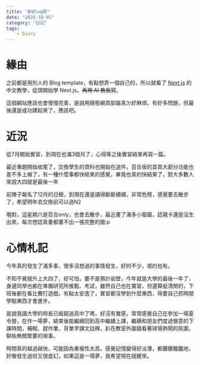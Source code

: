 ```yaml
---
title: "新Blog耶"
date: "2025-10-01"
category: "日記"
tags: 
    - Diary
---
```


# 緣由

之前都是用別人的 Blog template，有點想弄一個自己的，所以就看了 [Next.js](https://nextjs.tw/) 的中文教學，從頭開始學 Next.js，~~再用 AI 教我寫~~。

這個網站應該也會慢慢完善，是說用靜態網頁部屬真ㄉ好麻煩，有好多問題，但最後還是成功建起來了，應該吧。

# 近況

從7月開始實習，到現在也滿3個月了，心得等之後實習結束再寫一篇。

最近專題開始收尾了，交換學生的資料也開始在送件，百合坂的首頁大部分功能也差不多上線了，有一種什麼事都快結束的感覺，畢竟也真的快結束了，對大多數人來說大四就是最後一年

前陣子報名了12月的日檢，到現在還是讀得斷斷續續，非常危險，感覺要去散步了，希望明年去交換前可以過N2

喔對，這星期六是百合only，也會去散步，最近畫了滿多小廢圖，認親卡還是沒生出來，每次想認真畫都畫不出一張完整的圖:p

# 心情札記

今年真的發生了滿多事，很多沒想過的事情發生，好的不少，壞的也有。

不知不覺就升上大四了，好可怕，要不是預計岩壁，今年就是大學的最後一年了，身邊同學也都在準備研究所推甄、考試，雖然自己也在實習，但還算挺清閒的，下班後都在看比賽打遊戲，有點太安逸了，實習都沒學到什麼東西，得要自己抓時間學點東西才會進步。

是說我讀大學的時長已經超過高中了嗎，好沒有實感，常常感覺自己在參加一場夏令營，在作一場夢，結束後能繼續回到高中繼續上課，繼續和朋友們度過愜意的下課時間，補眠、趕作業、背單字課文註釋，趴在教室外圍牆看著球場熱鬧的氛圍，聊些無關緊要的瑣事，

時間真的越過越快，可能因為重複性太高，感覺記憶變得好淡薄，都朦朦朧朧地，好像發生過但又很虛幻，如果這是一場夢，我希望現在就醒來。
